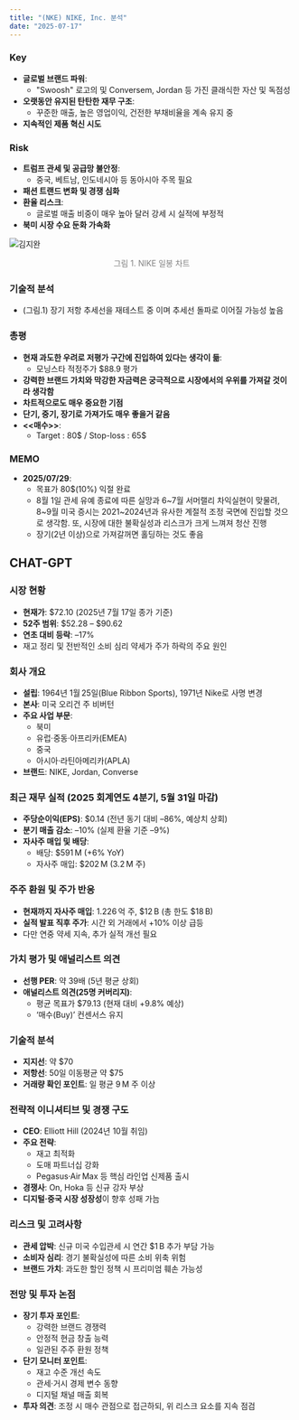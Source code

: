 ```yaml
---
title: "(NKE) NIKE, Inc. 분석"
date: "2025-07-17"
---
```


### Key
- **글로벌 브랜드 파워**:
    - "Swoosh" 로고의 및 Conversem, Jordan 등 가진 클래식한 자산 및 독점성
- **오랫동안 유지된 탄탄한 재무 구조**:
    - 꾸준한 매출, 높은 영업이익, 건전한 부채비율을 계속 유지 중
- **지속적인 제품 혁신 시도**


### Risk
- **트럼프 관세 및 공급망 불안정**:
    - 중국, 베트남, 인도네시아 등 동아시아 주목 필요
- **패션 트랜드 변화 및 경쟁 심화**
- **환율 리스크**:
    - 글로벌 매출 비중이 매우 높아 달러 강세 시 실적에 부정적
- **북미 시장 수요 둔화 가속화**


![김지완](/images/nike_chart_1.png)
<p style="text-align:center; font-size:14px; color:gray;"> 그림 1. NIKE 일봉 차트 </p>


### 기술적 분석
- (그림.1) 장기 저항 추세선을 재테스트 중 이며 추세선 돌파로 이어질 가능성 높음


### 총평
- **현재 과도한 우려로 저평가 구간에 진입하여 있다는 생각이 듦**:
    - 모닝스타 적정주가 $88.9 평가
- **강력한 브랜드 가치와 막강한 자금력은 궁극적으로 시장에서의 우위를 가져갈 것이라 생각함**
- **차트적으로도 매우 중요한 기점**
- **단기, 중기, 장기로 가져가도 매우 좋을거 같음**
- **<<매수>>**:
  - Target : 80$ / Stop-loss : 65$


### MEMO
- **2025/07/29**:
    - 목표가 80$(10%) 익절 완료
    - 8월 1일 관세 유예 종료에 따른 실망과 6~7월 서머랠리 차익실현이 맞물려, 8~9월 미국 증시는 2021~2024년과 유사한 계절적 조정 국면에 진입할 것으로 생각함. 또, 시장에 대한 불확실성과 리스크가 크게 느껴져 청산 진행
    - 장기(2년 이상)으로 가져갈꺼면 홀딩하는 것도 좋음


## CHAT-GPT 


### 시장 현황  
- **현재가**: $72.10 (2025년 7월 17일 종가 기준)  
- **52주 범위**: $52.28 – $90.62  
- **연초 대비 등락**: –17%  
- 재고 정리 및 전반적인 소비 심리 약세가 주가 하락의 주요 원인

### 회사 개요  
- **설립**: 1964년 1월 25일(Blue Ribbon Sports), 1971년 Nike로 사명 변경  
- **본사**: 미국 오리건 주 비버턴  
- **주요 사업 부문**:  
  - 북미  
  - 유럽·중동·아프리카(EMEA)  
  - 중국  
  - 아시아·라틴아메리카(APLA)  
- **브랜드**: NIKE, Jordan, Converse

### 최근 재무 실적 (2025 회계연도 4분기, 5월 31일 마감)  
- **주당순이익(EPS)**: $0.14 (전년 동기 대비 –86%, 예상치 상회)  
- **분기 매출 감소**: –10% (실제 환율 기준 –9%)  
- **자사주 매입 및 배당**:  
  - 배당: $591 M (+6% YoY)  
  - 자사주 매입: $202 M (3.2 M 주)

### 주주 환원 및 주가 반응  
- **현재까지 자사주 매입**: 1.226 억 주, $12 B (총 한도 $18 B)  
- **실적 발표 직후 주가**: 시간 외 거래에서 +10% 이상 급등  
- 다만 연중 약세 지속, 추가 실적 개선 필요

### 가치 평가 및 애널리스트 의견  
- **선행 PER**: 약 39배 (5년 평균 상회)  
- **애널리스트 의견(25명 커버리지)**:  
  - 평균 목표가 $79.13 (현재 대비 +9.8% 예상)  
  - ‘매수(Buy)’ 컨센서스 유지  

### 기술적 분석  
- **지지선**: 약 $70  
- **저항선**: 50일 이동평균 약 $75  
- **거래량 확인 포인트**: 일 평균 9 M 주 이상

### 전략적 이니셔티브 및 경쟁 구도  
- **CEO**: Elliott Hill (2024년 10월 취임)  
- **주요 전략**:  
  - 재고 최적화  
  - 도매 파트너십 강화  
  - Pegasus·Air Max 등 핵심 라인업 신제품 출시  
- **경쟁사**: On, Hoka 등 신규 강자 부상  
- **디지털·중국 시장 성장성**이 향후 성패 가늠

### 리스크 및 고려사항  
- **관세 압박**: 신규 미국 수입관세 시 연간 $1 B 추가 부담 가능  
- **소비자 심리**: 경기 불확실성에 따른 소비 위축 위험  
- **브랜드 가치**: 과도한 할인 정책 시 프리미엄 훼손 가능성

### 전망 및 투자 논점  
- **장기 투자 포인트**:  
  - 강력한 브랜드 경쟁력  
  - 안정적 현금 창출 능력  
  - 일관된 주주 환원 정책  
- **단기 모니터 포인트**:  
  - 재고 수준 개선 속도  
  - 관세·거시 경제 변수 동향  
  - 디지털 채널 매출 회복  
- **투자 의견**: 조정 시 매수 관점으로 접근하되, 위 리스크 요소를 지속 점검

